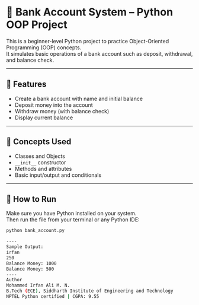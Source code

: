 # 🏦 Bank Account System – Python OOP Project

This is a beginner-level Python project to practice Object-Oriented Programming (OOP) concepts.  
It simulates basic operations of a bank account such as deposit, withdrawal, and balance check.

---

## 📌 Features

- Create a bank account with name and initial balance
- Deposit money into the account
- Withdraw money (with balance check)
- Display current balance

---

## 🧠 Concepts Used

- Classes and Objects  
- `__init__` constructor  
- Methods and attributes  
- Basic input/output and conditionals

---

## 🔧 How to Run

Make sure you have Python installed on your system.  
Then run the file from your terminal or any Python IDE:

```bash
python bank_account.py

----
Sample Output:
irfan
250
Balance Money: 1000
Balance Money: 500
----
Author
Mohammed Irfan Ali M. N.
B.Tech (ECE), Siddharth Institute of Engineering and Technology
NPTEL Python certified | CGPA: 9.55
